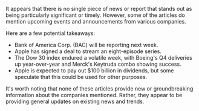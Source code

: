 It appears that there is no single piece of news or report that stands out as being particularly significant or timely. However, some of the articles do mention upcoming events and announcements from various companies.

Here are a few potential takeaways:

* Bank of America Corp. (BAC) will be reporting next week.
* Apple has signed a deal to stream an eight-episode series.
* The Dow 30 index endured a volatile week, with Boeing's Q4 deliveries up year-over-year and Merck's Keytruda combo showing success.
* Apple is expected to pay out $100 billion in dividends, but some speculate that this could be used for other purposes.

It's worth noting that none of these articles provide new or groundbreaking information about the companies mentioned. Rather, they appear to be providing general updates on existing news and trends.